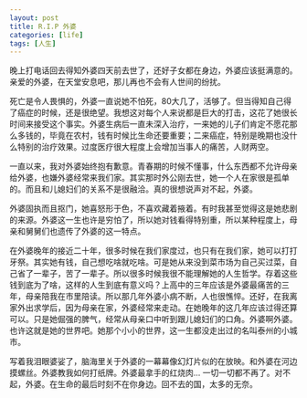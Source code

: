 ```yaml
---
layout: post
title: R.I.P 外婆
categories: [life]
tags: [人生]
---
```



晚上打电话回去得知外婆四天前去世了，还好子女都在身边，外婆应该挺满意的。亲爱的外婆，在天堂安息吧，那儿再也不会有人世间的纷扰。

死亡是令人畏惧的，外婆一直说她不怕死，80大几了，活够了。但当得知自己得了癌症的时候，还是很绝望。我想这对每个人来说都是巨大的打击，这花了她很长时间来接受这个事实。外婆生病后一直未深入治疗，一来她的儿子们肯定不愿花那么多钱的，毕竟在农村，钱有时候比生命还要重要；二来癌症，特别是晚期也没什么特别的治疗效果。过度医疗很大程度上会增加当事人的痛苦，人财两空。

一直以来，我对外婆始终抱有歉意。青春期的时候不懂事，什么东西都不允许母亲给外婆，也嫌外婆经常来我们家。其实那时外公刚去世，她一个人在家很是孤单的。而且和儿媳妇们的关系不是很融洽。真的很想说声对不起，外婆。

外婆固执而且抠门，她喜怒形于色，不喜欢藏着掖着。有时我甚至觉得这是她悲剧的来源。外婆这一生也许是穷怕了，所以她对钱看得特别重，所以某种程度上，母亲和舅舅们也遗传了外婆的这一特点。

在外婆晚年的接近二十年，很多时候在我们家度过，也只有在我们家，她可以打打牙祭。其实她有钱，自己想吃啥就吃啥。可是她从来没到菜市场为自己买过菜，自己省了一辈子，苦了一辈子。所以很多时候我很不能理解她的人生哲学。存着这些钱到底为了啥，这样的人生到底有意义吗？上高中的三年应该是外婆最痛苦的三年，母亲陪我在市里陪读。所以那几年外婆小病不断，人也很憔悴。还好，在我离家外出求学后，因为母亲在家，外婆经常来走动。在她晚年的这几年应该过得还算可以。只是她倔强的脾气，经常从母亲口中听到跟儿媳妇们的口角。外婆啊外婆。也许这就是她的世界吧。她那个小小的世界，这一生都没走出过的名叫泰州的小城市。

写着我泪眼婆娑了，脑海里关于外婆的一幕幕像幻灯片似的在放映。和外婆在河边摸螺丝。外婆教我如何打纸牌。外婆最拿手的红烧肉... 一切一切都不再了。对不起，外婆。在生命的最后时刻不在你身边。回不去的国，太多的无奈。




